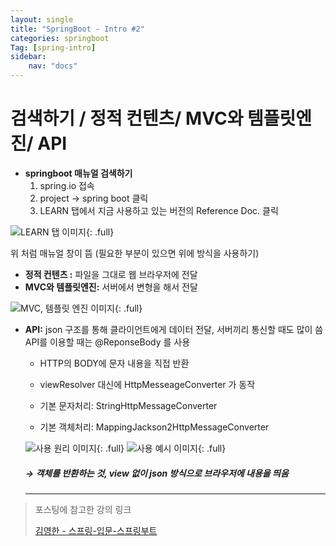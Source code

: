 ```yaml
---
layout: single
title: "SpringBoot - Intro #2"
categories: springboot
Tag: [spring-intro]
sidebar: 
    nav: "docs"
---
```

# 검색하기 / 정적 컨텐츠/ MVC와 템플릿엔진/ API

* **springboot 매뉴얼 검색하기**
  1.  spring.io 접속
  2.  project → spring boot 클릭
  3.  LEARN 탭에서 지금 사용하고 있는 버전의 Reference Doc. 클릭

![LEARN 탭 이미지](/assets/images/2022-10-17-14-50-37.png){: .full}

위 처럼 매뉴얼 창이 뜸 (필요한 부분이 있으면 위에 방식을 사용하기)

* **정적 컨텐츠 :** 파일을 그대로 웹 브라우저에 전달
* **MVC와 템플릿엔진:** 서버에서 변형을 해서 전달

![MVC, 템플릿 엔진 이미지](/assets/images/2022-10-17-14-52-56.png){: .full}

* **API:** json 구조를 통해 클라이언트에게 데이터 전달, 서버끼리 통신할 때도 많이 씀
    API를 이용할 때는 @ReponseBody 를 사용
    - HTTP의 BODY에 문자 내용을 직접 반환

  - viewResolver 대신에 HttpMesseageConverter 가 동작

  - 기본 문자처리: StringHttpMessageConverter

  - 기본 객체처리: MappingJackson2HttpMessageConverter
  
  ![사용 원리 이미지](/assets/images/2022-10-17-14-54-39.png){: .full}
  ![사용 예시 이미지](/assets/images/2022-10-17-14-55-07.png){: .full}

  ##### → 객체를 반환하는 것, view 없이 json 방식으로 브라우저에 내용을 띄움

  ---
 > 포스팅에 참고한 강의 링크 
 >
 >[김영한 - 스프링-입문-스프링부트](https://www.inflearn.com/course/%EC%8A%A4%ED%94%84%EB%A7%81-%EC%9E%85%EB%AC%B8-%EC%8A%A4%ED%94%84%EB%A7%81%EB%B6%80%ED%8A%B8)